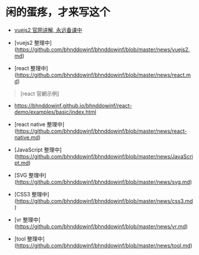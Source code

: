 # 闲的蛋疼，才来写这个

- [vuejs2 官网讲解, 永远备课中](https://github.com/bhnddowinf/vuejs2-learn)

- [vuejs2 整理中] (https://github.com/bhnddowinf/bhnddowinf/blob/master/news/vuejs2.md)

- [react 整理中] (https://github.com/bhnddowinf/bhnddowinf/blob/master/news/react.md)

> [react 官網示例]

- https://bhnddowinf.github.io/bhnddowinf/react-demo/examples/basic/index.html

- [react native 整理中] (https://github.com/bhnddowinf/bhnddowinf/blob/master/news/react-native.md)


- [JavaScript 整理中] (https://github.com/bhnddowinf/bhnddowinf/blob/master/news/JavaScript.md)

- [SVG 整理中] (https://github.com/bhnddowinf/bhnddowinf/blob/master/news/svg.md)

- [CSS3 整理中] (https://github.com/bhnddowinf/bhnddowinf/blob/master/news/css3.md)

- [vr 整理中] (https://github.com/bhnddowinf/bhnddowinf/blob/master/news/vr.md)

- [tool 整理中] (https://github.com/bhnddowinf/bhnddowinf/blob/master/news/tool.md)




